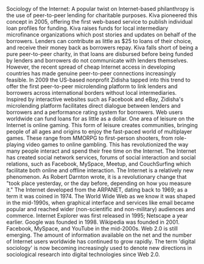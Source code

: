 Sociology of the Internet: A popular twist on Internet-based philanthropy is the use of peer-to-peer lending for charitable purposes. Kiva pioneered this concept in 2005, offering the first web-based service to publish individual loan profiles for funding. Kiva raises funds for local intermediary microfinance organizations which post stories and updates on behalf of the borrowers. Lenders can contribute as little as $25 to loans of their choice, and receive their money back as borrowers repay. Kiva falls short of being a pure peer-to-peer charity, in that loans are disbursed before being funded by lenders and borrowers do not communicate with lenders themselves. However, the recent spread of cheap Internet access in developing countries has made genuine peer-to-peer connections increasingly feasible. In 2009 the US-based nonprofit Zidisha tapped into this trend to offer the first peer-to-peer microlending platform to link lenders and borrowers across international borders without local intermediaries. Inspired by interactive websites such as Facebook and eBay, Zidisha's microlending platform facilitates direct dialogue between lenders and borrowers and a performance rating system for borrowers. Web users worldwide can fund loans for as little as a dollar. One area of leisure on the Internet is online gaming. This form of leisure creates communities, bringing people of all ages and origins to enjoy the fast-paced world of multiplayer games. These range from MMORPG to first-person shooters, from role-playing video games to online gambling. This has revolutionized the way many people interact and spend their free time on the Internet. The Internet has created social network services, forums of social interaction and social relations, such as Facebook, MySpace, Meetup, and CouchSurfing which facilitate both online and offline interaction. The Internet is a relatively new phenomenon. As Robert Darnton wrote, it is a revolutionary change that "took place yesterday, or the day before, depending on how you measure it." The Internet developed from the ARPANET, dating back to 1969; as a term it was coined in 1974. The World Wide Web as we know it was shaped in the mid-1990s, when graphical interface and services like email became popular and reached wider (non-scientific and non-military) audiences and commerce. Internet Explorer was first released in 1995; Netscape a year earlier. Google was founded in 1998. Wikipedia was founded in 2001. Facebook, MySpace, and YouTube in the mid-2000s. Web 2.0 is still emerging. The amount of information available on the net and the number of Internet users worldwide has continued to grow rapidly. The term 'digital sociology' is now becoming increasingly used to denote new directions in sociological research into digital technologies since Web 2.0.
